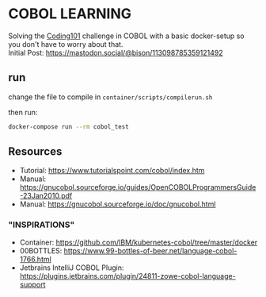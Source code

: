 # COBOL LEARNING

Solving the [Coding101](https://github.com/chaosdorf/coding101) challenge in COBOL with a basic docker-setup so you don't have to worry about that.   
Initial Post: https://mastodon.social/@bison/113098785359121492  

## run

change the file to compile in `container/scripts/compilerun.sh`

then run:
```bash
docker-compose run --rm cobol_test
```

## Resources

* Tutorial: https://www.tutorialspoint.com/cobol/index.htm
* Manual: https://gnucobol.sourceforge.io/guides/OpenCOBOLProgrammersGuide-23Jan2010.pdf
* Manual: https://gnucobol.sourceforge.io/doc/gnucobol.html

### "INSPIRATIONS"

* Container: https://github.com/IBM/kubernetes-cobol/tree/master/docker
* 00BOTTLES: https://www.99-bottles-of-beer.net/language-cobol-1766.html
* Jetbrains IntelliJ COBOL Plugin:  https://plugins.jetbrains.com/plugin/24811-zowe-cobol-language-support

